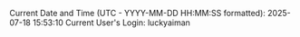 Current Date and Time (UTC - YYYY-MM-DD HH:MM:SS formatted): 2025-07-18 15:53:10
Current User's Login: luckyaiman
